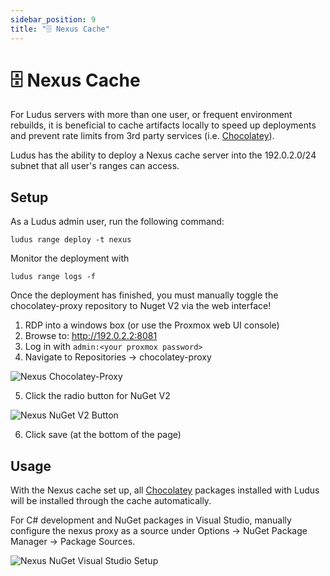 ```yaml
---
sidebar_position: 9
title: "🗄️ Nexus Cache"
---
```


# 🗄️ Nexus Cache

For Ludus servers with more than one user, or frequent environment rebuilds, it is beneficial to cache
artifacts locally to speed up deployments and prevent rate limits from 3rd party services (i.e. [Chocolatey](https://chocolatey.org/)).

Ludus has the ability to deploy a Nexus cache server into the 192.0.2.0/24 subnet that all user's ranges
can access.

## Setup

As a Ludus admin user, run the following command:

```
ludus range deploy -t nexus
```

Monitor the deployment with 

```
ludus range logs -f
```

Once the deployment has finished, you must manually toggle the chocolatey-proxy repository to Nuget V2 via the web interface!
1. RDP into a windows box (or use the Proxmox web UI console)
2. Browse to: http://192.0.2.2:8081
3. Log in with `admin:<your proxmox password>`
4. Navigate to Repositories -> chocolatey-proxy

![Nexus Chocolatey-Proxy](/img/nexus/nexus-choco-proxy.png)

5. Click the radio button for NuGet V2

![Nexus NuGet V2 Button](/img/nexus/nexus-nugetv2.png)

6. Click save (at the bottom of the page)

## Usage

With the Nexus cache set up, all [Chocolatey](https://chocolatey.org/) packages installed with Ludus will be installed through the cache automatically.

For C# development and NuGet packages in Visual Studio, manually configure the nexus proxy as a source under Options -> NuGet Package Manager -> Package Sources.

![Nexus NuGet Visual Studio Setup](/img/nexus/nexus-visual-studio.png)

